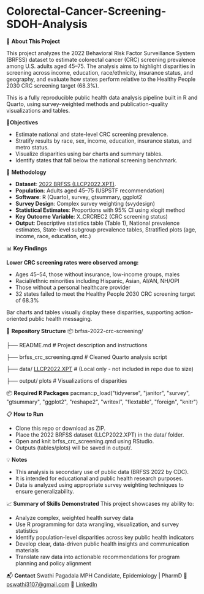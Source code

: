 # Colorectal-Cancer-Screening-SDOH-Analysis

🔎 **About This Project**

This project analyzes the 2022 Behavioral Risk Factor Surveillance System (BRFSS) dataset to estimate colorectal cancer (CRC) screening prevalence among U.S. adults aged 45–75. The analysis aims to highlight disparities in screening across income, education, race/ethnicity, insurance status, and geography, and evaluate how states perform relative to the Healthy People 2030 CRC screening target (68.3%).

This is a fully reproducible public health data analysis pipeline built in R and Quarto, using survey-weighted methods and publication-quality visualizations and tables.

🎯**Objectives**
- Estimate national and state-level CRC screening prevalence.
- Stratify results by race, sex, income, education, insurance status, and metro status.
- Visualize disparities using bar charts and summary tables.
- Identify states that fall below the national screening benchmark.

🧪 **Methodology**

- **Dataset**: [2022 BRFSS (LLCP2022.XPT)](https://www.cdc.gov/brfss/annual_data/annual_2022.html).
- **Population**: Adults aged 45–75 (USPSTF recommendation)
- **Software**: R (Quarto), survey, gtsummary, ggplot2
- **Survey Design**: Complex survey weighting (svydesign)
- **Statistical Estimates**: Proportions with 95% CI using xlogit method
- **Key Outcome Variable**: X_CRCREC2 (CRC screening status)
- **Output**: Descriptive statistics table (Table 1), National prevalence estimates, State-level subgroup prevalence tables, Stratified plots (age, income, race, education, etc.)

📊 **Key Findings**

**Lower CRC screening rates were observed among:**

- Ages 45–54, those without insurance, low-income groups, males
- Racial/ethnic minorities including Hispanic, Asian, AI/AN, NH/OPI
- Those without a personal healthcare provider
- 32 states failed to meet the Healthy People 2030 CRC screening target of 68.3%

Bar charts and tables visually display these disparities, supporting action-oriented public health messaging.

📁 **Repository Structure**
📦 brfss-2022-crc-screening/

├── README.md                 # Project description and instructions

├── brfss_crc_screening.qmd   # Cleaned Quarto analysis script

├── data/ [LLCP2022.XPT](https://www.cdc.gov/brfss/annual_data/annual_2022.html) # (Local only - not included in repo due to size) 

├── output/ plots             # Visualizations of disparities

📦 **Required R Packages**
pacman::p_load("tidyverse", "janitor", "survey", "gtsummary", "ggplot2", 
               "reshape2", "writexl", "flextable", "foreign", "knitr")

📋 **How to Run**
- Clone this repo or download as ZIP.
- Place the 2022 BRFSS dataset (LLCP2022.XPT) in the data/ folder.
- Open and knit brfss_crc_screening.qmd using RStudio.
- Outputs (tables/plots) will be saved in output/.

💡 **Notes**
- This analysis is secondary use of public data (BRFSS 2022 by CDC).
- It is intended for educational and public health research purposes.
- Data is analyzed using appropriate survey weighting techniques to ensure generalizability.

📈 **Summary of Skills Demonstrated**
This project showcases my ability to:
- Analyze complex, weighted health survey data
- Use R programming for data wrangling, visualization, and survey statistics
- Identify population-level disparities across key public health indicators
- Develop clear, data-driven public health insights and communication materials
- Translate raw data into actionable recommendations for program planning and policy alignment

📬 **Contact**
Swathi Pagadala
MPH Candidate, Epidemiology | PharmD
📧 pswathi3107@gmail.com
🔗 [LinkedIn](www.linkedin.com/in/swathi-pagadala)
